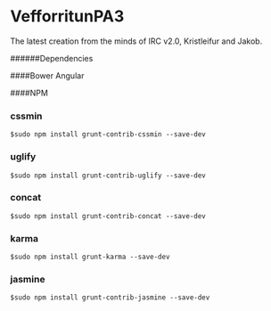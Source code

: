 VefforritunPA3
==============

The latest creation from the minds of IRC v2.0,  Kristleifur and Jakob.

######Dependencies


####Bower
Angular

####NPM
### cssmin  
    $sudo npm install grunt-contrib-cssmin --save-dev
### uglify  
    $sudo npm install grunt-contrib-uglify --save-dev
### concat  
    $sudo npm install grunt-contrib-concat --save-dev
### karma  
    $sudo npm install grunt-karma --save-dev
### jasmine  
    $sudo npm install grunt-contrib-jasmine --save-dev
